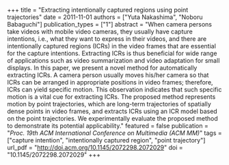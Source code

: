 +++
title = "Extracting intentionally captured regions using point trajectories"
date = 2011-11-01
authors = ["Yuta Nakashima", "Noboru Babaguchi"]
publication_types = ["1"]
abstract = "When camera persons take videos with mobile video cameras, they usually have capture intentions, i.e., what they want to express in their videos, and there are intentionally captured regions (ICRs) in the video frames that are essential for the capture intentions. Extracting ICRs is thus beneficial for wide range of applications such as video summarization and video adaptation for small displays. In this paper, we present a novel method for automatically extracting ICRs. A camera person usually moves his/her camera so that ICRs can be arranged in appropriate positions in video frames; therefore, ICRs can yield specific motion. This observation indicates that such specific motion is a vital cue for extracting ICRs. The proposed method represents motion by point trajectories, which are long-term trajectories of spatially dense points in video frames, and extracts ICRs using an ICR model based on the point trajectories. We experimentally evaluate the proposed method to demonstrate its potential applicability."
featured = false
publication = "*Proc. 19th ACM International Conference on Multimedia (ACM MM)*"
tags = ["capture intention", "intentionally captured region", "point trajectory"]
url_pdf = "http://doi.acm.org/10.1145/2072298.2072029"
doi = "10.1145/2072298.2072029"
+++

